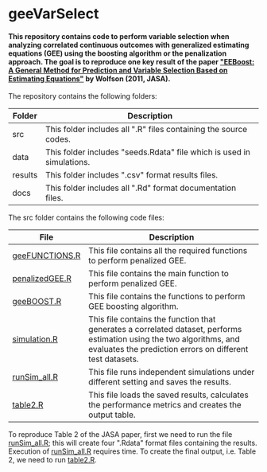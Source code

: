 # geeVarSelect
#### This repository contains code to perform variable selection when analyzing correlated continuous outcomes with generalized estimating equations (GEE) using the boosting algorithm or the penalization approach. The goal is to reproduce one key result of the paper ["EEBoost: A General Method for Prediction and Variable Selection Based on Estimating Equations"](https://www.tandfonline.com/doi/abs/10.1198/jasa.2011.tm10098) by Wolfson (2011, JASA).

The repository contains the following folders:

Folder | Description
--- | ---
src | This folder includes all ".R" files containing the source codes.
data | This folder includes "seeds.Rdata" file which is used in simulations.
results | This folder includes ".csv" format results files.
docs | This folder includes all ".Rd" format documentation files.

The src folder contains the following code files:

File | Description
--- | ---
[geeFUNCTIONS.R](https://github.com/ajmeryjaman/geeVarSelect/blob/main/src/geeFUNCTIONS.R) | This file contains all the required functions to perform penalized GEE.
[penalizedGEE.R](https://github.com/ajmeryjaman/geeVarSelect/blob/main/src/penalizedGEE.R) | This file contains the main function to perform penalized GEE.
[geeBOOST.R](https://github.com/ajmeryjaman/geeVarSelect/blob/main/src/geeBOOST.R) | This file contains the functions to perform GEE boosting algorithm.
[simulation.R](https://github.com/ajmeryjaman/geeVarSelect/blob/main/src/simulation.R) | This file contains the function that generates a correlated dataset, performs estimation using the two algorithms, and evaluates the prediction errors on different test datasets.
[runSim_all.R](https://github.com/ajmeryjaman/geeVarSelect/blob/main/src/runSim_all.R) | This file runs independent simulations under different setting and saves the results.
[table2.R](https://github.com/ajmeryjaman/geeVarSelect/blob/main/src/table2.R) | This file loads the saved results, calculates the performance metrics and creates the output table.

To reproduce Table 2 of the JASA paper, first we need to run the file [runSim_all.R](https://github.com/ajmeryjaman/geeVarSelect/blob/main/src/runSim_all.R); this will create four ".Rdata" format files containing the results. Execution of [runSim_all.R](https://github.com/ajmeryjaman/geeVarSelect/blob/main/src/runSim_all.R) requires time. To create the final output, i.e. Table  2, we need to run [table2.R](https://github.com/ajmeryjaman/geeVarSelect/blob/main/src/table2.R).



